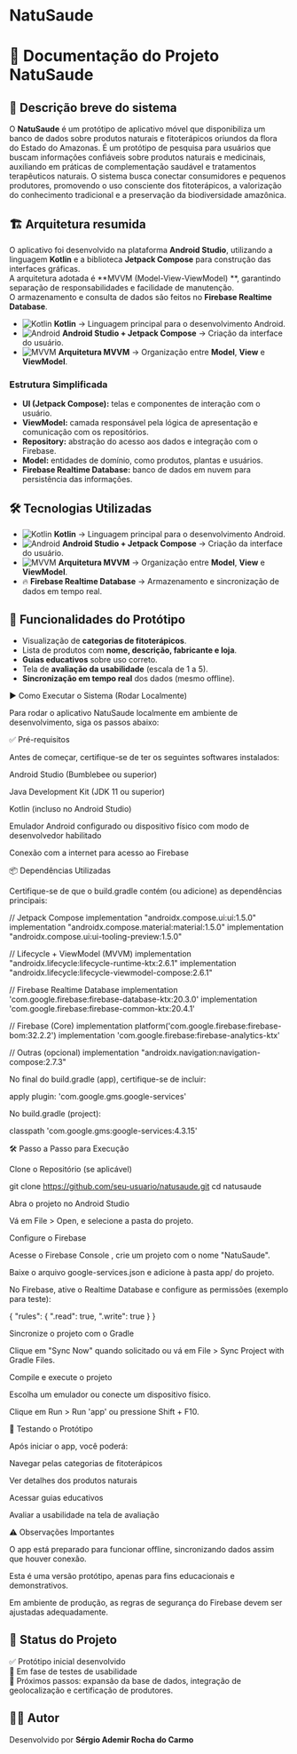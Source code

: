 # NatuSaude

# 📘 Documentação do Projeto NatuSaude

## 📌 Descrição breve do sistema
O **NatuSaude** é um protótipo de aplicativo móvel que disponibiliza um banco de dados sobre produtos naturais e fitoterápicos oriundos da flora do Estado do Amazonas. É um protótipo de pesquisa para usuários que buscam informações confiáveis sobre produtos naturais e medicinais, auxiliando em práticas de complementação saudável e tratamentos terapêuticos naturais.
O sistema busca conectar consumidores e pequenos produtores, promovendo o uso consciente dos fitoterápicos, a valorização do conhecimento tradicional e a preservação da biodiversidade amazônica.  

## 🏗️ Arquitetura resumida
O aplicativo foi desenvolvido na plataforma **Android Studio**, utilizando a linguagem **Kotlin** e a biblioteca **Jetpack Compose** para construção das interfaces gráficas.  
A arquitetura adotada é **MVVM (Model-View-ViewModel) **, garantindo separação de responsabilidades e facilidade de manutenção.  
O armazenamento e consulta de dados são feitos no **Firebase Realtime Database**.

- ![Kotlin](https://img.shields.io/badge/Kotlin-7F52FF?logo=kotlin&logoColor=white) **Kotlin** → Linguagem principal para o desenvolvimento Android.  
- ![Android](https://img.shields.io/badge/Android-3DDC84?logo=android&logoColor=white) **Android Studio + Jetpack Compose** → Criação da interface do usuário.  
- ![MVVM](https://img.shields.io/badge/MVVM-Architecture-blueviolet?style=flat-square) **Arquitetura MVVM** → Organização entre **Model**, **View** e **ViewModel**.  

### Estrutura Simplificada
- **UI (Jetpack Compose):** telas e componentes de interação com o usuário.  
- **ViewModel:** camada responsável pela lógica de apresentação e comunicação com os repositórios.  
- **Repository:** abstração do acesso aos dados e integração com o Firebase.  
- **Model:** entidades de domínio, como produtos, plantas e usuários.  
- **Firebase Realtime Database:** banco de dados em nuvem para persistência das informações.  

## 🛠️ Tecnologias Utilizadas  

- ![Kotlin](https://img.shields.io/badge/Kotlin-7F52FF?logo=kotlin&logoColor=white) **Kotlin** → Linguagem principal para o desenvolvimento Android.  
- ![Android](https://img.shields.io/badge/Android-3DDC84?logo=android&logoColor=white) **Android Studio + Jetpack Compose** → Criação da interface do usuário.  
- ![MVVM](https://img.shields.io/badge/MVVM-Architecture-blueviolet?style=flat-square) **Arquitetura MVVM** → Organização entre **Model**, **View** e **ViewModel**.  
- 🔥 **Firebase Realtime Database** → Armazenamento e sincronização de dados em tempo real.  

## 📱 Funcionalidades do Protótipo  
- Visualização de **categorias de fitoterápicos**.  
- Lista de produtos com **nome, descrição, fabricante e loja**.  
- **Guias educativos** sobre uso correto.  
- Tela de **avaliação da usabilidade** (escala de 1 a 5).  
- **Sincronização em tempo real** dos dados (mesmo offline).

▶️ Como Executar o Sistema (Rodar Localmente)

Para rodar o aplicativo NatuSaude localmente em ambiente de desenvolvimento, siga os passos abaixo:

✅ Pré-requisitos

Antes de começar, certifique-se de ter os seguintes softwares instalados:

Android Studio (Bumblebee ou superior)

Java Development Kit (JDK 11 ou superior)

Kotlin (incluso no Android Studio)

Emulador Android configurado ou dispositivo físico com modo de desenvolvedor habilitado

Conexão com a internet para acesso ao Firebase

📦 Dependências Utilizadas

Certifique-se de que o build.gradle contém (ou adicione) as dependências principais:

// Jetpack Compose
implementation "androidx.compose.ui:ui:1.5.0"
implementation "androidx.compose.material:material:1.5.0"
implementation "androidx.compose.ui:ui-tooling-preview:1.5.0"

// Lifecycle + ViewModel (MVVM)
implementation "androidx.lifecycle:lifecycle-runtime-ktx:2.6.1"
implementation "androidx.lifecycle:lifecycle-viewmodel-compose:2.6.1"

// Firebase Realtime Database
implementation 'com.google.firebase:firebase-database-ktx:20.3.0'
implementation 'com.google.firebase:firebase-common-ktx:20.4.1'

// Firebase (Core)
implementation platform('com.google.firebase:firebase-bom:32.2.2')
implementation 'com.google.firebase:firebase-analytics-ktx'

// Outras (opcional)
implementation "androidx.navigation:navigation-compose:2.7.3"


No final do build.gradle (app), certifique-se de incluir:

apply plugin: 'com.google.gms.google-services'


No build.gradle (project):

classpath 'com.google.gms:google-services:4.3.15'

🛠️ Passo a Passo para Execução

Clone o Repositório (se aplicável)

git clone https://github.com/seu-usuario/natusaude.git
cd natusaude


Abra o projeto no Android Studio

Vá em File > Open, e selecione a pasta do projeto.

Configure o Firebase

Acesse o Firebase Console
, crie um projeto com o nome "NatuSaude".

Baixe o arquivo google-services.json e adicione à pasta app/ do projeto.

No Firebase, ative o Realtime Database e configure as permissões (exemplo para teste):

{
  "rules": {
    ".read": true,
    ".write": true
  }
}


Sincronize o projeto com o Gradle

Clique em "Sync Now" quando solicitado ou vá em File > Sync Project with Gradle Files.

Compile e execute o projeto

Escolha um emulador ou conecte um dispositivo físico.

Clique em Run > Run 'app' ou pressione Shift + F10.

🧪 Testando o Protótipo

Após iniciar o app, você poderá:

Navegar pelas categorias de fitoterápicos

Ver detalhes dos produtos naturais

Acessar guias educativos

Avaliar a usabilidade na tela de avaliação

⚠️ Observações Importantes

O app está preparado para funcionar offline, sincronizando dados assim que houver conexão.

Esta é uma versão protótipo, apenas para fins educacionais e demonstrativos.

Em ambiente de produção, as regras de segurança do Firebase devem ser ajustadas adequadamente.


## 🚀 Status do Projeto  
✅ Protótipo inicial desenvolvido  
🔄 Em fase de testes de usabilidade  
📌 Próximos passos: expansão da base de dados, integração de geolocalização e certificação de produtores.  

## 👨‍💻 Autor  
Desenvolvido por **Sérgio Ademir Rocha do Carmo**  
